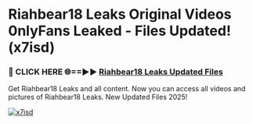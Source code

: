 # Riahbear18 Leaks Original Videos 0nlyFans Leaked - Files Updated! (x7isd)

<h3>🔴 CLICK HERE 🌐==►► <a href="https://tinyurl.com/brd5kh86" rel="nofollow">Riahbear18 Leaks Updated Files</a></h3>

Get Riahbear18 Leaks and all content. Now you can access all videos and pictures of Riahbear18 Leaks. New Updated Files 2025!

[![x7isd](https://i.imgur.com/K7sEzmb.gif)](https://tinyurl.com/brd5kh86)
